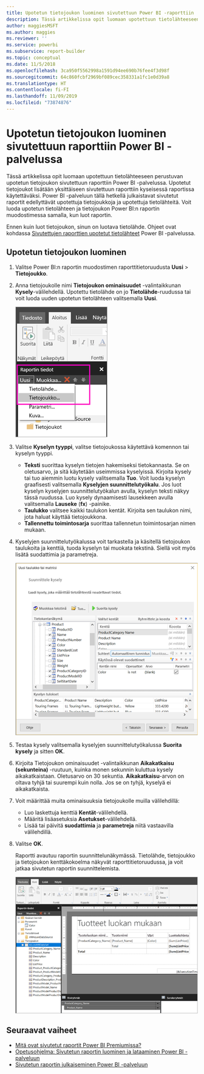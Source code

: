 ```yaml
---
title: Upotetun tietojoukon luominen sivutettuun Power BI -raporttiin
description: Tässä artikkelissa opit luomaan upotettuun tietolähteeseen perustuvan upotetun tietojoukon sivutettuun raporttiin Power BI -palvelussa.
author: maggiesMSFT
ms.author: maggies
ms.reviewer: ''
ms.service: powerbi
ms.subservice: report-builder
ms.topic: conceptual
ms.date: 11/5/2018
ms.openlocfilehash: 3ca950f5562998a1591d94ee690b76fee4f3d98f
ms.sourcegitcommit: 64c860fcbf2969bf089cec358331a1fc1e0d39a8
ms.translationtype: HT
ms.contentlocale: fi-FI
ms.lasthandoff: 11/09/2019
ms.locfileid: "73874876"
---
```

# <a name="create-an-embedded-dataset-for-a-paginated-report-in-the-power-bi-service"></a>Upotetun tietojoukon luominen sivutettuun raporttiin Power BI -palvelussa

Tässä artikkelissa opit luomaan upotettuun tietolähteeseen perustuvan upotetun tietojoukon sivutettuun raporttiin Power BI -palvelussa. Upotetut tietojoukot lisätään yksittäiseen sivutettuun raporttiin kyseisessä raportissa käytettäväksi. Power BI -palveluun tällä hetkellä julkaistavat sivutetut raportit edellyttävät upotettuja tietojoukkoja ja upotettuja tietolähteitä. Voit luoda upotetun tietolähteen ja tietojoukon Power BI:n raportin muodostimessa samalla, kun luot raportin. 

Ennen kuin luot tietojoukon, sinun on luotava tietolähde. Ohjeet ovat kohdassa [Sivutettujen raporttien upotetut tietolähteet](paginated-reports-embedded-data-source.md) Power BI -palvelussa.
  
## <a name="create-an-embedded-dataset"></a>Upotetun tietojoukon luominen
  
1. Valitse Power BI:n raportin muodostimen raporttitietoruudusta **Uusi** > **Tietojoukko**.

1. Anna tietojoukolle nimi **Tietojoukon ominaisuudet** -valintaikkunan **Kysely**-välilehdellä. Upotettu tietolähde on jo **Tietolähde**-ruudussa tai voit luoda uuden upotetun tietolähteen valitsemalla **Uusi**.
 
   ![Uusi tietojoukko](media/paginated-reports-create-embedded-dataset/power-bi-paginated-new-dataset.png)  

3. Valitse **Kyselyn tyyppi**, valitse tietojoukossa käytettävä komennon tai kyselyn tyyppi. 
    - **Teksti** suorittaa kyselyn tietojen hakemiseksi tietokannasta. Se on oletusarvo, ja sitä käytetään useimmissa kyselyissä. Kirjoita kysely tai tuo aiemmin luotu kysely valitsemalla **Tuo**. Voit luoda kyselyn graafisesti valitsemalla **Kyselyjen suunnittelutyökalu**. Jos luot kyselyn kyselyjen suunnittelutyökalun avulla, kyselyn teksti näkyy tässä ruudussa. Luo kysely dynaamisesti lausekkeen avulla valitsemalla **Lauseke** (**fx**) -painike. 
    - **Taulukko** valitsee kaikki taulukon kentät. Kirjoita sen taulukon nimi, jota haluat käyttää tietojoukkona.
    - **Tallennettu toimintosarja** suorittaa tallennetun toimintosarjan nimen mukaan.

4. Kyselyjen suunnittelutyökalussa voit tarkastella ja käsitellä tietojoukon taulukoita ja kenttiä, tuoda kyselyn tai muokata tekstinä. Siellä voit myös lisätä suodattimia ja parametreja. 

    ![Kyselyjen suunnittelutyökalu](media/paginated-reports-create-embedded-dataset/power-bi-paginated-embedded-dataset-edit-query.png)

5. Testaa kysely valitsemalla kyselyjen suunnittelutyökalussa **Suorita kysely** ja sitten **OK**.

1. Kirjoita Tietojoukon ominaisuudet -valintaikkunan **Aikakatkaisu (sekunteina)** -ruutuun, kuinka monen sekunnin kuluttua kysely aikakatkaistaan. Oletusarvo on 30 sekuntia. **Aikakatkaisu**-arvon on oltava tyhjä tai suurempi kuin nolla. Jos se on tyhjä, kyselyä ei aikakatkaista.

7.  Voit määrittää muita ominaisuuksia tietojoukolle muilla välilehdillä:
    - Luo laskettuja kenttiä **Kentät**-välilehdellä.
    - Määritä lisäasetuksia **Asetukset**-välilehdellä.
    - Lisää tai päivitä **suodattimia** ja **parametreja** niitä vastaavilla välilehdillä.

8. Valitse **OK**.
 
   Raportti avautuu raportin suunnittelunäkymässä. Tietolähde, tietojoukko ja tietojoukon kenttäkokoelma näkyvät raporttitietoruudussa, ja voit jatkaa sivutetun raportin suunnittelemista.  

    ![Tietojoukko raportin suunnittelunäkymässä](media/paginated-reports-create-embedded-dataset/power-bi-paginated-embedded-dataset-report-design-view.png) 
 
## <a name="next-steps"></a>Seuraavat vaiheet 

- [Mitä ovat sivutetut raportit Power BI Premiumissa?](paginated-reports-report-builder-power-bi.md)  
- [Opetusohjelma: Sivutetun raportin luominen ja lataaminen Power BI -palveluun](paginated-reports-quickstart-aw.md)
- [Sivutetun raportin julkaiseminen Power BI -palveluun](paginated-reports-save-to-power-bi-service.md)

